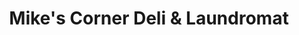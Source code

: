 ---
title: "Mike's Corner Deli & Laundromat"
url: /phillipsburg/mikes-corner-deli-and-laundromat/
shop: deli
---